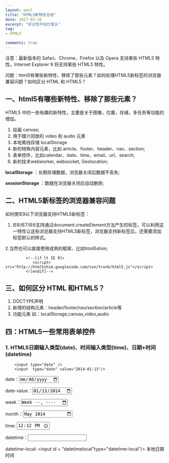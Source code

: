 ```yaml
---
layout: post
title: "HTML5新特性总结"
date: 2017-03-16
excerpt: "好记性不如烂笔头"
tag:
- HTML5

comments: true
---
```

注意：最新版本的 Safari、Chrome、Firefox 以及 Opera 支持某些 HTML5 特性。Internet Explorer 9 将支持某些 HTML5 特性。


问题：html5有哪些新特性、移除了那些元素？如何处理HTML5新标签的浏览器兼容问题？如何区分 HTML 和
HTML5？

## 一、html5有哪些新特性、移除了那些元素？

HTML5 中的一些有趣的新特性，主要是关于图像，位置，存储，多任务等功能的增加。

1. 绘画 canvas;
2. 用于媒介回放的 video 和 audio 元素
3. 本地离线存储 localStorage
4. 新的特殊内容元素，比如 article、footer、header、nav、section;
5. 表单控件，比如calendar、date、time、email、url、search;
6. 新的技术webworker, websocket, Geolocation;


**localStorage** ：长期存储数据，浏览器关闭后数据不丢失;

**sessionStorage** ：数据在浏览器关闭后自动删除;

## 二、HTML5新标签的浏览器兼容问题

如何使IE9以下浏览器支持HTML5新标签：

1. IE8/IE7/IE6支持通过document.createElement方法产生的标签，可以利用这一特性让这些浏览器支持HTML5新标签，浏览器支持新标签后，还需要添加标签默认的样式。


2.当然也可以直接使用成熟的框架、比如html5shim;
	
			 <!--[if lt IE 9]>
				<script> src="http://html5shim.googlecode.com/svn/trunk/html5.js"</script>
			 <![endif]-->


## 三、如何区分 HTML 和HTML5？
1. DOCTYPE声明
2. 新增的结构元素：header/footer/nav/section/article等
3. 功能元素 如：localStorage,canvas,video,audio


## 四：HTML5一些常用表单控件

### 1. HTML5日期输入类型(date)、时间输入类型(time)、日期+时间(datetime)
		<input type="date" />
		<input  type="date" value="2014-01-13"/>
	
		

date：<input  type="date"/>

date-value：<input  type="date" value="2014-01-13"/>

week：<input  type="week"/>

month：<input type="month" value="2014-05"/>	

time: <input type="time" value = "12:12"/>

datetime：<input id = "datetime" type="datetime"/>

datetime-local: <input id = "datetimelocal"type="datetime-local"/>
本地日期时间

